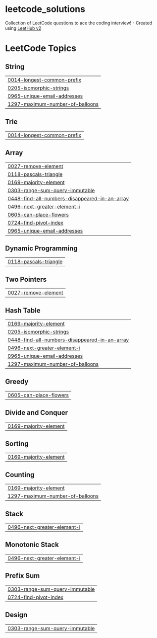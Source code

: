 # leetcode_solutions
Collection of LeetCode questions to ace the coding interview! - Created using [LeetHub v2](https://github.com/arunbhardwaj/LeetHub-2.0)

<!---LeetCode Topics Start-->
# LeetCode Topics
## String
|  |
| ------- |
| [0014-longest-common-prefix](https://github.com/kunrak/leetcode_solutions/tree/master/0014-longest-common-prefix) |
| [0205-isomorphic-strings](https://github.com/kunrak/leetcode_solutions/tree/master/0205-isomorphic-strings) |
| [0965-unique-email-addresses](https://github.com/kunrak/leetcode_solutions/tree/master/0965-unique-email-addresses) |
| [1297-maximum-number-of-balloons](https://github.com/kunrak/leetcode_solutions/tree/master/1297-maximum-number-of-balloons) |
## Trie
|  |
| ------- |
| [0014-longest-common-prefix](https://github.com/kunrak/leetcode_solutions/tree/master/0014-longest-common-prefix) |
## Array
|  |
| ------- |
| [0027-remove-element](https://github.com/kunrak/leetcode_solutions/tree/master/0027-remove-element) |
| [0118-pascals-triangle](https://github.com/kunrak/leetcode_solutions/tree/master/0118-pascals-triangle) |
| [0169-majority-element](https://github.com/kunrak/leetcode_solutions/tree/master/0169-majority-element) |
| [0303-range-sum-query-immutable](https://github.com/kunrak/leetcode_solutions/tree/master/0303-range-sum-query-immutable) |
| [0448-find-all-numbers-disappeared-in-an-array](https://github.com/kunrak/leetcode_solutions/tree/master/0448-find-all-numbers-disappeared-in-an-array) |
| [0496-next-greater-element-i](https://github.com/kunrak/leetcode_solutions/tree/master/0496-next-greater-element-i) |
| [0605-can-place-flowers](https://github.com/kunrak/leetcode_solutions/tree/master/0605-can-place-flowers) |
| [0724-find-pivot-index](https://github.com/kunrak/leetcode_solutions/tree/master/0724-find-pivot-index) |
| [0965-unique-email-addresses](https://github.com/kunrak/leetcode_solutions/tree/master/0965-unique-email-addresses) |
## Dynamic Programming
|  |
| ------- |
| [0118-pascals-triangle](https://github.com/kunrak/leetcode_solutions/tree/master/0118-pascals-triangle) |
## Two Pointers
|  |
| ------- |
| [0027-remove-element](https://github.com/kunrak/leetcode_solutions/tree/master/0027-remove-element) |
## Hash Table
|  |
| ------- |
| [0169-majority-element](https://github.com/kunrak/leetcode_solutions/tree/master/0169-majority-element) |
| [0205-isomorphic-strings](https://github.com/kunrak/leetcode_solutions/tree/master/0205-isomorphic-strings) |
| [0448-find-all-numbers-disappeared-in-an-array](https://github.com/kunrak/leetcode_solutions/tree/master/0448-find-all-numbers-disappeared-in-an-array) |
| [0496-next-greater-element-i](https://github.com/kunrak/leetcode_solutions/tree/master/0496-next-greater-element-i) |
| [0965-unique-email-addresses](https://github.com/kunrak/leetcode_solutions/tree/master/0965-unique-email-addresses) |
| [1297-maximum-number-of-balloons](https://github.com/kunrak/leetcode_solutions/tree/master/1297-maximum-number-of-balloons) |
## Greedy
|  |
| ------- |
| [0605-can-place-flowers](https://github.com/kunrak/leetcode_solutions/tree/master/0605-can-place-flowers) |
## Divide and Conquer
|  |
| ------- |
| [0169-majority-element](https://github.com/kunrak/leetcode_solutions/tree/master/0169-majority-element) |
## Sorting
|  |
| ------- |
| [0169-majority-element](https://github.com/kunrak/leetcode_solutions/tree/master/0169-majority-element) |
## Counting
|  |
| ------- |
| [0169-majority-element](https://github.com/kunrak/leetcode_solutions/tree/master/0169-majority-element) |
| [1297-maximum-number-of-balloons](https://github.com/kunrak/leetcode_solutions/tree/master/1297-maximum-number-of-balloons) |
## Stack
|  |
| ------- |
| [0496-next-greater-element-i](https://github.com/kunrak/leetcode_solutions/tree/master/0496-next-greater-element-i) |
## Monotonic Stack
|  |
| ------- |
| [0496-next-greater-element-i](https://github.com/kunrak/leetcode_solutions/tree/master/0496-next-greater-element-i) |
## Prefix Sum
|  |
| ------- |
| [0303-range-sum-query-immutable](https://github.com/kunrak/leetcode_solutions/tree/master/0303-range-sum-query-immutable) |
| [0724-find-pivot-index](https://github.com/kunrak/leetcode_solutions/tree/master/0724-find-pivot-index) |
## Design
|  |
| ------- |
| [0303-range-sum-query-immutable](https://github.com/kunrak/leetcode_solutions/tree/master/0303-range-sum-query-immutable) |
<!---LeetCode Topics End-->